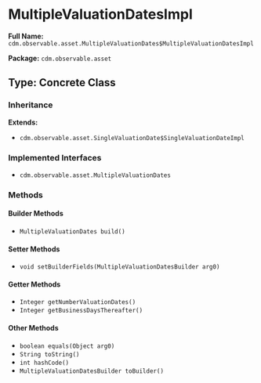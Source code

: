 # MultipleValuationDatesImpl

**Full Name:** `cdm.observable.asset.MultipleValuationDates$MultipleValuationDatesImpl`

**Package:** `cdm.observable.asset`

## Type: Concrete Class

### Inheritance

**Extends:**
- `cdm.observable.asset.SingleValuationDate$SingleValuationDateImpl`

### Implemented Interfaces

- `cdm.observable.asset.MultipleValuationDates`

### Methods

#### Builder Methods

- `MultipleValuationDates build()`

#### Setter Methods

- `void setBuilderFields(MultipleValuationDatesBuilder arg0)`

#### Getter Methods

- `Integer getNumberValuationDates()`
- `Integer getBusinessDaysThereafter()`

#### Other Methods

- `boolean equals(Object arg0)`
- `String toString()`
- `int hashCode()`
- `MultipleValuationDatesBuilder toBuilder()`

